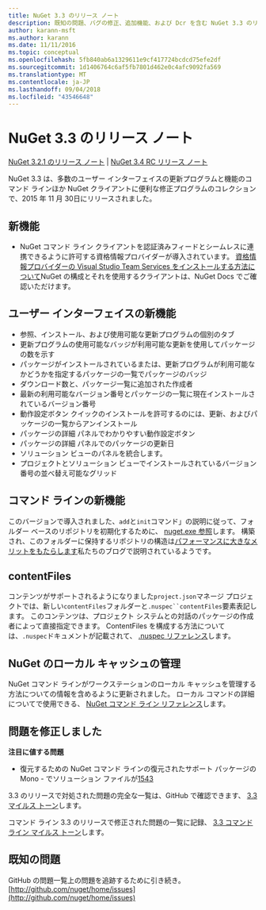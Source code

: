```yaml
---
title: NuGet 3.3 のリリース ノート
description: 既知の問題、バグの修正、追加機能、および Dcr を含む NuGet 3.3 のリリース ノート。
author: karann-msft
ms.author: karann
ms.date: 11/11/2016
ms.topic: conceptual
ms.openlocfilehash: 5fb840ab6a1329611e9cf417724bcdcd75efe2df
ms.sourcegitcommit: 1d1406764c6af5fb7801d462e0c4afc9092fa569
ms.translationtype: MT
ms.contentlocale: ja-JP
ms.lasthandoff: 09/04/2018
ms.locfileid: "43546648"
---
```

# <a name="nuget-33-release-notes"></a>NuGet 3.3 のリリース ノート

[NuGet 3.2.1 のリリース ノート](../release-notes/nuget-3.2.1.md) | [NuGet 3.4 RC リリース ノート](../release-notes/nuget-3.4-RC.md)

NuGet 3.3 は、多数のユーザー インターフェイスの更新プログラムと機能のコマンド ラインほか NuGet クライアントに便利な修正プログラムのコレクションで、2015 年 11 月 30日にリリースされました。

## <a name="new-features"></a>新機能

* NuGet コマンド ライン クライアントを認証済みフィードとシームレスに連携できるように許可する資格情報プロバイダーが導入されています。 [資格情報プロバイダーの Visual Studio Team Services をインストールする方法について](../api/nuget-exe-credential-providers.md)NuGet の構成とそれを使用するクライアントは、NuGet Docs でご確認いただけます。

## <a name="new-user-interface-features"></a>ユーザー インターフェイスの新機能

* 参照、インストール、および使用可能な更新プログラムの個別のタブ
* 更新プログラムの使用可能なバッジが利用可能な更新を使用してパッケージの数を示す
* パッケージがインストールされているまたは、更新プログラムが利用可能なかどうかを指定するパッケージの一覧でパッケージのバッジ
* ダウンロード数と、パッケージ一覧に追加された作成者
* 最新の利用可能なバージョン番号とパッケージの一覧に現在インストールされているバージョン番号
* 動作設定ボタン クイックのインストールを許可するのには、更新、およびパッケージの一覧からアンインストール
* パッケージの詳細 パネルでわかりやすい動作設定ボタン
* パッケージの詳細 パネルでのパッケージの更新日
* ソリューション ビューのパネルを統合します。
* プロジェクトとソリューション ビューでインストールされているバージョン番号の並べ替え可能なグリッド

## <a name="new-command-line-features"></a>コマンド ラインの新機能

このバージョンで導入されました、`add`と`init`コマンド」の説明に従って、フォルダー ベースのリポジトリを初期化するために、 [nuget.exe 参照](../tools/nuget-exe-cli-reference.md)します。 構築され、このフォルダーに保持するリポジトリの構造は[パフォーマンスに大きなメリットをもたらします](http://blog.nuget.org/20150922/Accelerate-Package-Source.html)私たちのブログで説明されているようです。

## <a name="contentfiles"></a>contentFiles

コンテンツがサポートされるようになりました`project.json`マネージ プロジェクトでは、新しい`contentFiles`フォルダーと`.nuspec``contentFiles`要素表記します。  このコンテンツは、プロジェクト システムとの対話のパッケージの作成者によって直接指定できます。  ContentFiles を構成する方法については、`.nuspec`ドキュメントが記載されて、 [.nuspec リファレンス](../reference/nuspec.md)します。

## <a name="nuget-locals-cache-management"></a>NuGet のローカル キャッシュの管理

NuGet コマンド ラインがワークステーションのローカル キャッシュを管理する方法についての情報を含めるように更新されました。  ローカル コマンドの詳細についてで使用できる、 [NuGet コマンド ライン リファレンス](../tools/cli-ref-locals.md)します。

## <a name="fixed-issues"></a>問題を修正しました

**注目に値する問題**

* 復元するための NuGet コマンド ラインの復元されたサポート パッケージの Mono - でソリューション ファイルが[1543](https://github.com/NuGet/Home/issues/1543)

3.3 のリリースで対処された問題の完全な一覧は、GitHub で確認できます、 [3.3 マイルス トーン](https://github.com/NuGet/Home/issues?q=is%3Aissue+milestone%3A3.3.0+is%3Aclosed)します。

コマンド ライン 3.3 のリリースで修正された問題の一覧に記録、 [3.3 コマンド ライン マイルス トーン](https://github.com/NuGet/Home/issues?q=is%3Aissue+is%3Aclosed+milestone%3A3.3.0-commandline)します。

## <a name="known-issues"></a>既知の問題

GitHub の問題一覧上の問題を追跡するために引き続き。 [http://github.com/nuget/home/issues](http://github.com/nuget/home/issues)